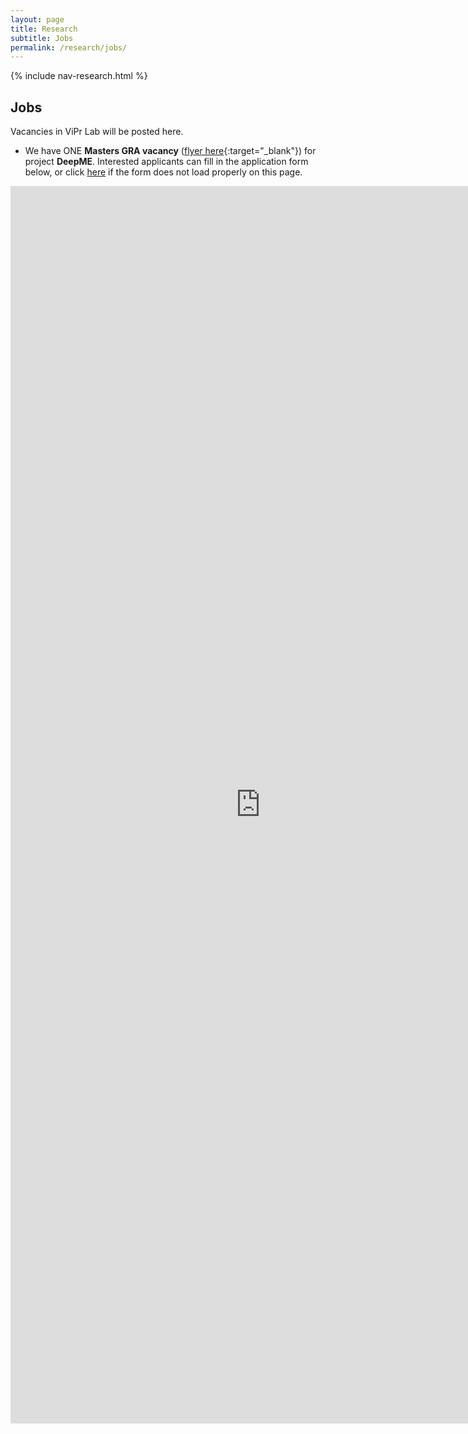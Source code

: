 ```yaml
---
layout: page
title: Research
subtitle: Jobs
permalink: /research/jobs/
---
```

{% include nav-research.html  %}

## Jobs

Vacancies in ViPr Lab will be posted here.
- We have ONE **Masters GRA vacancy** ([flyer here]{:target="_blank"}) for project **DeepME**. Interested applicants can fill in the application form below, or click [here] if the form does not load properly on this page.

<iframe src="https://www.formpl.us/form/5236576223232000" frameborder="0" width="800" height="1980" >
            Alternative text for browsers that do not understand IFrames.
</iframe>

[flyer here]: http://pesona.mmu.edu.my/~johnsee/research/microexp/DeepME_Vacancy_flyer.pdf
[here]: https://www.formpl.us/form/5236576223232000